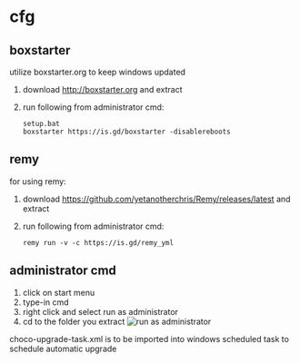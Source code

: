 # cfg


## boxstarter
utilize boxstarter.org to keep windows updated

1. download http://boxstarter.org and extract
2. run following from administrator cmd:

       setup.bat
       boxstarter https://is.gd/boxstarter -disablereboots

## remy
for using remy:
1. download https://github.com/yetanotherchris/Remy/releases/latest and extract
2. run following from administrator cmd:

       remy run -v -c https://is.gd/remy_yml

## administrator cmd
1. click on start menu
2. type-in cmd
3. right click and select run as administrator
4. cd to the folder you extract
![run as administrator](https://raw.githubusercontent.com/dennyhalim/cfg/master/cmd-run-as-administrator.png)

choco-upgrade-task.xml is to be imported into windows scheduled task to schedule automatic upgrade
